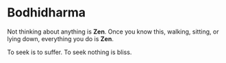 # Bodhidharma

Not thinking about anything is **Zen**.
Once you know this, walking, sitting, or lying down, everything you do is **Zen**.

To seek is to suffer. To seek nothing is bliss.
